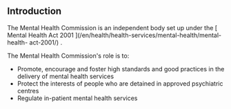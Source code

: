 ##  Introduction

The Mental Health Commission is an independent body set up under the [ Mental
Health Act 2001 ](/en/health/health-services/mental-health/mental-health-
act-2001/) .

The Mental Health Commission's role is to:

  * Promote, encourage and foster high standards and good practices in the delivery of mental health services 
  * Protect the interests of people who are detained in approved psychiatric centres 
  * Regulate in-patient mental health services 
